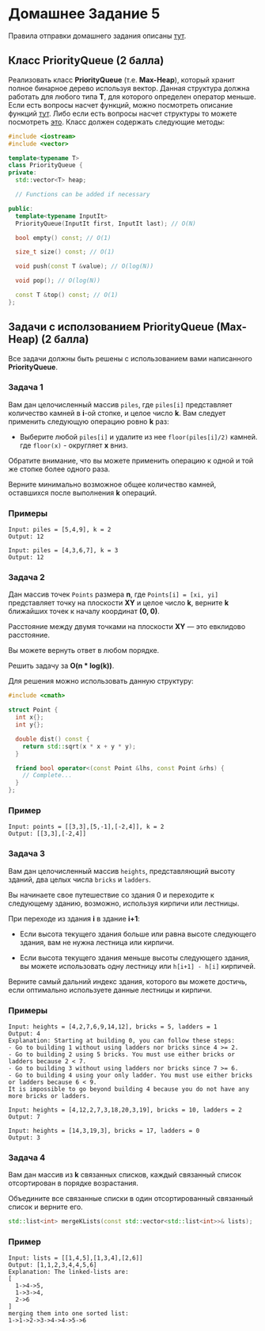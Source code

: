 # Домашнее Задание 5
Правила отправки домашнего задания описаны [тут](./info.md).

## Класс PriorityQueue (2 балла)
Реализовать класс **PriorityQueue** (т.е. **Max-Heap**), который хранит полное бинарное дерево используя вектор.
Данная структура должна работать для любого типа **T**, для которого определен оператор меньше.
Если есть вопросы насчет функций, можно посмотреть описание функций [тут](https://en.cppreference.com/w/cpp/container/priority_queue).
Либо если есть вопросы насчет структуры то можете посмотреть [это](https://www.programiz.com/dsa/priority-queue).
Класс должен содержать следующие методы:
```c++
#include <iostream>
#include <vector>

template<typename T>
class PriorityQueue {
private:
  std::vector<T> heap;

  // Functions can be added if necessary

public:
  template<typename InputIt>
  PriorityQueue(InputIt first, InputIt last); // O(N)

  bool empty() const; // O(1)

  size_t size() const; // O(1)

  void push(const T &value); // O(log(N))

  void pop(); // O(log(N))

  const T &top() const; // O(1)
};
```

## Задачи с исползованием PriorityQueue (Max-Heap) (2 балла)
Все задачи должны быть решены с использованием вами написанного **PriorityQueue**.

### Задача 1
Вам дан целочисленный массив `piles`, где `piles[i]` представляет количество камней в **i**-ой стопке, и целое число **k**.
Вам следует применить следующую операцию ровно **k** раз:

* Выберите любой `piles[i]` и удалите из нее `floor(piles[i]/2)` камней. где `floor(x)` - округляет **х** вниз.

Обратите внимание,
что вы можете применить операцию к одной и той же стопке более одного раза.

Верните минимально возможное общее количество камней, оставшихся после выполнения **k** операций.

### Примеры
```
Input: piles = [5,4,9], k = 2
Output: 12

Input: piles = [4,3,6,7], k = 3
Output: 12
```

### Задача 2
Дан массив точек `Points` размера **n**, где `Points[i] = [xi, yi]` представляет точку на плоскости **XY**
и целое число **k**, верните **k** ближайших точек к началу координат **(0, 0)**.

Расстояние между двумя точками на плоскости **XY** — это евклидово расстояние.

Вы можете вернуть ответ в любом порядке.

Решить задачу за **O(n * log(k))**.

Для решения можно использовать данную структуру:
```c++
#include <cmath>

struct Point {
  int x{};
  int y{};

  double dist() const {
    return std::sqrt(x * x + y * y);
  }

  friend bool operator<(const Point &lhs, const Point &rhs) {
    // Complete...
  }
};
```
### Пример
```
Input: points = [[3,3],[5,-1],[-2,4]], k = 2
Output: [[3,3],[-2,4]]
```

### Задача 3
Вам дан целочисленный массив `heights`, представляющий высоту зданий,
два целых числа `bricks` и `ladders`.

Вы начинаете свое путешествие со здания 0 и переходите к следующему зданию, возможно, используя кирпичи или лестницы.

При переходе из здания **i** в здание **i+1**:

* Если высота текущего здания больше или равна высоте следующего здания,
вам не нужна лестница или кирпичи.

* Если высота текущего здания меньше высоты следующего здания,
вы можете использовать одну лестницу или `h[i+1] - h[i]` кирпичей.

Верните самый дальний индекс здания, которого вы можете достичь, если оптимально используете данные лестницы и кирпичи.

### Примеры
```
Input: heights = [4,2,7,6,9,14,12], bricks = 5, ladders = 1
Output: 4
Explanation: Starting at building 0, you can follow these steps:
- Go to building 1 without using ladders nor bricks since 4 >= 2.
- Go to building 2 using 5 bricks. You must use either bricks or ladders because 2 < 7.
- Go to building 3 without using ladders nor bricks since 7 >= 6.
- Go to building 4 using your only ladder. You must use either bricks or ladders because 6 < 9.
It is impossible to go beyond building 4 because you do not have any more bricks or ladders.

Input: heights = [4,12,2,7,3,18,20,3,19], bricks = 10, ladders = 2
Output: 7

Input: heights = [14,3,19,3], bricks = 17, ladders = 0
Output: 3
```

### Задача 4
Вам дан массив из **k** связанных списков,
каждый связанный список отсортирован в порядке возрастания.

Объедините все связанные списки в один
отсортированный связанный список и верните его.

```c++
std::list<int> mergeKLists(const std::vector<std::list<int>>& lists);
```

### Пример
```
Input: lists = [[1,4,5],[1,3,4],[2,6]]
Output: [1,1,2,3,4,4,5,6]
Explanation: The linked-lists are:
[
  1->4->5,
  1->3->4,
  2->6
]
merging them into one sorted list:
1->1->2->3->4->4->5->6
```
